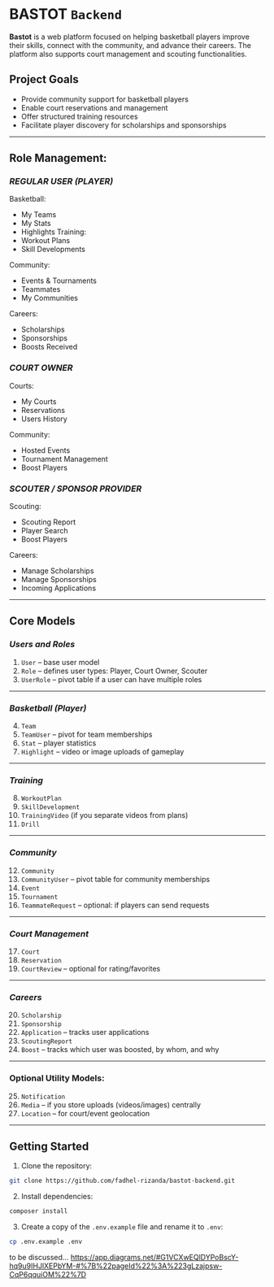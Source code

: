 # BASTOT `Backend`

**Bastot** is a web platform focused on helping basketball players improve their skills, connect with the community, and advance their careers. The platform also supports court management and scouting functionalities.

## Project Goals
* Provide community support for basketball players
* Enable court reservations and management
* Offer structured training resources
* Facilitate player discovery for scholarships and sponsorships
---
## Role Management:
### *REGULAR USER (PLAYER)*

Basketball:
- My Teams
- My Stats
- Highlights
  Training:
- Workout Plans
- Skill Developments
  
Community:
- Events & Tournaments
- Teammates
- My Communities

Careers:
- Scholarships
- Sponsorships
- Boosts Received

### *COURT OWNER*

Courts:
- My Courts
- Reservations
- Users History
  
Community:
- Hosted Events
- Tournament Management
- Boost Players

### *SCOUTER / SPONSOR PROVIDER*

Scouting:
- Scouting Report
- Player Search
- Boost Players

Careers:
- Manage Scholarships
- Manage Sponsorships
- Incoming Applications

---

## Core Models
### *Users and Roles*
1. `User` – base user model
2. `Role` – defines user types: Player, Court Owner, Scouter
3. `UserRole` – pivot table if a user can have multiple roles
---
### *Basketball (Player)*
4. `Team`
5. `TeamUser` – pivot for team memberships
6. `Stat` – player statistics
7. `Highlight` – video or image uploads of gameplay
---
### *Training*
8. `WorkoutPlan`
9. `SkillDevelopment`
10. `TrainingVideo` (if you separate videos from plans)
11. `Drill`
---
### *Community*
12. `Community`
13. `CommunityUser` – pivot table for community memberships
14. `Event`
15. `Tournament`
16. `TeammateRequest` – optional: if players can send requests
---
### *Court Management*
17. `Court`
18. `Reservation`
19. `CourtReview` – optional for rating/favorites
---
### *Careers*
20. `Scholarship`
21. `Sponsorship`
22. `Application` – tracks user applications
23. `ScoutingReport`
24. `Boost` – tracks which user was boosted, by whom, and why
---
### Optional Utility Models:
25. `Notification`
26. `Media` – if you store uploads (videos/images) centrally
27. `Location` – for court/event geolocation

---

## Getting Started
1. Clone the repository:
```bash
git clone https://github.com/fadhel-rizanda/bastot-backend.git
```
2. Install dependencies:
```bash
composer install
```
3. Create a copy of the `.env.example` file and rename it to `.env`:
```bash
cp .env.example .env
```
to be discussed...
https://app.diagrams.net/#G1VCXwEQlDYPoBscY-hq9u9IHJlXEPbYM-#%7B%22pageId%22%3A%223gLzajpsw-CqP6qquiOM%22%7D